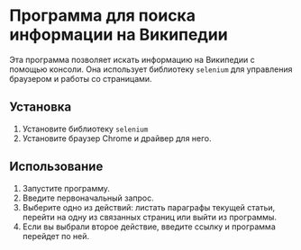 # Программа для поиска информации на Википедии

Эта программа позволяет искать информацию на Википедии с помощью консоли. Она использует библиотеку `selenium` для управления браузером и работы со страницами.

## Установка

1. Установите библиотеку `selenium` 
2. Установите браузер Chrome и драйвер для него.

## Использование

1. Запустите программу.
2. Введите первоначальный запрос.
3. Выберите одно из действий: листать параграфы текущей статьи, перейти на одну из связанных страниц или выйти из программы.
4. Если вы выбрали второе действие, введите ссылку и программа перейдет по ней.
